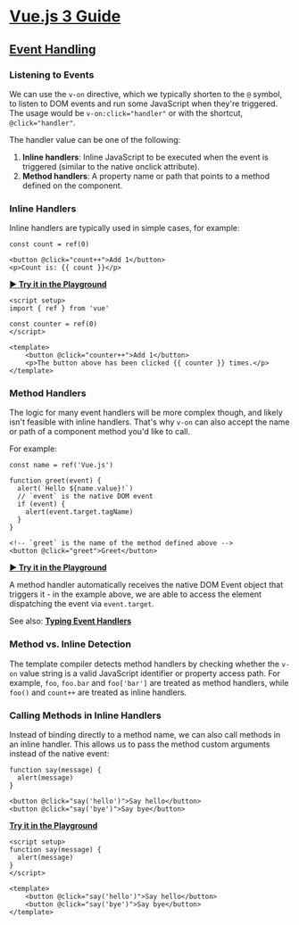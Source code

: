 # [Vue.js 3 Guide](https://vuejs.org/guide/introduction.html)

## [Event Handling](https://vuejs.org/guide/essentials/event-handling.html)

### Listening to Events

We can use the `v-on` directive, which we typically shorten to the `@` symbol, to listen to DOM events and run some JavaScript when they're triggered. The usage would be `v-on:click="handler"` or with the shortcut, `@click="handler"`.

The handler value can be one of the following:

1. **Inline handlers**: Inline JavaScript to be executed when the event is triggered (similar to the native onclick attribute).
1. **Method handlers**: A property name or path that points to a method defined on the component.

### Inline Handlers​

Inline handlers are typically used in simple cases, for example:

`const count = ref(0)`

```
<button @click="count++">Add 1</button>
<p>Count is: {{ count }}</p>
```

[**▶ Try it in the Playground**](https://play.vuejs.org/#eNp9kbFOwzAQhl/l5AVQqwQEU5VWFNQBBkDQ0UuaXFu3jm3Z51IpyrtjO21gQN3s+7+zv9O1bG5MdvDIJqxwlRWGwCF5M+NKNEZbghYsrqGDtdUNXAX0iiuuKq0cQaW9IrQwjcz17Q1XRd6/EvrDhbAxsiSMNypWnkgreKykqPZTzk7doxFns3ldw12R90iPm9lyi3BqKlf6gLAtHawQFaQnsIa2HRy6Dkg06LIij/ZFPnzOxoxcEF6LTbZzWoVZW64AokFjhET7bkiEgTibQEpiVkqpv19TjazH8blebbHa/1PfuWOscfZh0aE9IGdDRqXdIPXx4usNj+E8hI2uvQz0hfATnZY+OvbYk1d10P7DJduXtDGhNku3OBIqdx4qikaySzxnYYvPF0b/1b3PHlIfVx3rfgCVPbtM)

```
<script setup>
import { ref } from 'vue'

const counter = ref(0)
</script>

<template>
	<button @click="counter++">Add 1</button>
	<p>The button above has been clicked {{ counter }} times.</p>
</template>
```

### Method Handlers​

The logic for many event handlers will be more complex though, and likely isn't feasible with inline handlers. That's why `v-on` can also accept the name or path of a component method you'd like to call.

For example:

```
const name = ref('Vue.js')

function greet(event) {
  alert(`Hello ${name.value}!`)
  // `event` is the native DOM event
  if (event) {
    alert(event.target.tagName)
  }
}
```

```
<!-- `greet` is the name of the method defined above -->
<button @click="greet">Greet</button>
```

[**▶ Try it in the Playground**](https://play.vuejs.org/#eNp9Ul1LwzAU/SvXIGyCtA/6JFX8xA9wExWf8rDa3XbZ2qQkN3Uw9t+9SelUkEEhzT3nnpxzk424atuk8yjOROYKq1oCh+TbC6lV0xpLsAGLJWyhtKaBEVNHUktdGO0IdN4gnAfCePThMVm60VFAS68LUkZDZRFpjB1qOoKN1AB5jZbGswesawOHm6CQdHntcXsw416ANIVZbJiBckAL5FNIdQi302eIQGCpEv7IDsKxllBuKwxLNWH9KLuVmr8s7UNyPN4QNm2dE4YdZZ+eiC1fFrUqVudSRO9SXNyHNUt7mKlZuusTx4Icj6JUFWc3mqcY3UhRmKZV7Gjahjk4Kc4Gn1LkHP3rKdbIejwe6sUCi9U/9aVbh5oULxYd2g6l2GF90h6+e5vgmv93YGPmvmb2HvAVnal98NjTrr2es+1fvOj2Mb4Fpat3d7cm1G4IFYzG8Ua+FPw+bvZE/7F7kpwO1yK238di2eE=)

A method handler automatically receives the native DOM Event object that triggers it - in the example above, we are able to access the element dispatching the event via `event.target`.

See also: [**Typing Event Handlers**](https://vuejs.org/guide/typescript/composition-api.html#typing-event-handlers)

### Method vs. Inline Detection​

The template compiler detects method handlers by checking whether the `v-on` value string is a valid JavaScript identifier or property access path. For example, `foo`, `foo.bar` and `foo['bar']` are treated as method handlers, while `foo()` and `count++` are treated as inline handlers.

### Calling Methods in Inline Handlers

Instead of binding directly to a method name, we can also call methods in an inline handler. This allows us to pass the method custom arguments instead of the native event:

```
function say(message) {
  alert(message)
}
```

```
<button @click="say('hello')">Say hello</button>
<button @click="say('bye')">Say bye</button>
```

[**Try it in the Playground**](https://play.vuejs.org/#eNp9UT1vwjAQ/SvRLRQJwdBOKEX9EEM7tFXp6MWYIwQc2/KdKRHKf6+diJQBZfO9j/N7ujM8Ozc9BoQ55KR86Tgj5OAWwmyDUVxak5Gs7yokkgWOs7MwWSY1eu4xYRph8llnj8Y4MFZOS8Y0cb4OzHHPk9KlOjwKSAtHO9TajsYCFitZZ+2UzzrlgGtdY++J7ytHPus/hQkwKWu2ZTHdkzWxXBtbgLKVK2P4T5eakYB5VyhxMib4fW8x9gEnF1ztUB1u4Hs6JUzAl0dCf0QBPcfSF8gdvVx94Cm+e7Kym6CjeoD8RrI6pIyd7CWYTYx9pWvTvlXOei5N8UPLE6OhS6kUNCmbVi8gXvh1oPp/3PvpQ+uLN4XmD/9btkk=)

```
<script setup>
function say(message) {
  alert(message)
}
</script>

<template>
	<button @click="say('hello')">Say hello</button>
	<button @click="say('bye')">Say bye</button>
</template>
```

